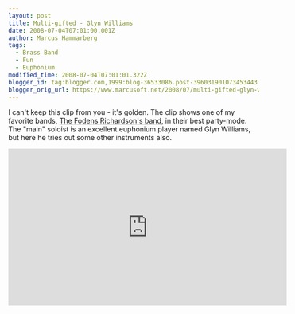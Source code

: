 ```yaml
---
layout: post
title: Multi-gifted - Glyn Williams
date: 2008-07-04T07:01:00.001Z
author: Marcus Hammarberg
tags:
  - Brass Band
  - Fun
  - Euphonium
modified_time: 2008-07-04T07:01:01.322Z
blogger_id: tag:blogger.com,1999:blog-36533086.post-396031901073453443
blogger_orig_url: https://www.marcusoft.net/2008/07/multi-gifted-glyn-williams.html
---
```


I can't keep this clip from you - it's golden. The clip shows one of my favorite bands, [The Fodens Richardson's band](http://www.fodensband.co.uk/), in their best party-mode. The "main" soloist is an excellent euphonium player named Glyn Williams, but here he tries out some other instruments also.

<iframe width="560" height="315" src="https://www.youtube.com/embed/GMZF4zzQrmA?si=JfFInu2GcCfwe2MZ" title="YouTube video player" frameborder="0" allow="accelerometer; autoplay; clipboard-write; encrypted-media; gyroscope; picture-in-picture; web-share" referrerpolicy="strict-origin-when-cross-origin" allowfullscreen></iframe>
